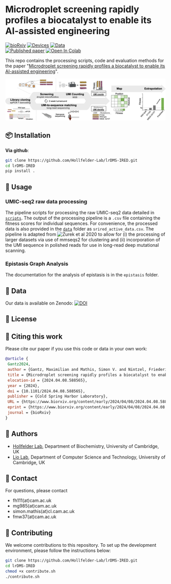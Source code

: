 # Microdroplet screening rapidly profiles a biocatalyst to enable its AI-assisted engineering

[![bioRxiv](https://img.shields.io/badge/bioRxiv-10.1101/2024.04.08.588565-b31b1b.svg)](https://www.biorxiv.org/content/10.1101/2024.04.08.588565)
[![Devices](https://img.shields.io/badge/%F0%9F%92%A7%20OpenWetWare-DropBase%20lrDMS%20chips-blue?style=flat&labelColor=gray&color=lightblue&link=https%3A%2F%2Fopenwetware.org%2Fwiki%2FDropBase%3ADevices)](https://openwetware.org/wiki/DropBase:Devices)
[![Data](https://zenodo.org/badge/doi/10.5281/zenodo.5123296.svg)](TODO)  
[![Published paper](https://img.shields.io/badge/%F0%9F%93%83_full_paper-pdf-green)](https://www.biorxiv.org/content/10.1101/2024.04.08.588565.full.pdf)
<a target="_blank" href="https://colab.research.google.com/drive/16rXKgbGXBBsHvS_2V84WbfKsJYf9lO4Q">
  <img src="https://colab.research.google.com/assets/colab-badge.svg" alt="Open In Colab"/>
</a>

This repo contains the processing scripts, code and evaluation methods for the paper "[Microdroplet screening rapidly profiles a biocatalyst to enable its AI-assisted engineering](https://www.biorxiv.org/content/10.1101/2024.04.08.588565.full.pdf)".

![workflow](figs/lrdms_workflow.png)

## 📦 Installation

**Via github**:

```bash
git clone https://github.com/Hollfelder-Lab/lrDMS-IRED.git
cd lrDMS-IRED
pip install .
```

## 🚀 Usage

### UMIC-seq2 raw data processing
The pipeline scripts for processing the raw UMIC-seq2 data detailed in [`scripts`](scripts). The output of the processing pipeline is a `.csv` file containing the fitness scores for individual sequences. For convenience, the processed data is also provided in the [`data`](data) folder as `srired_active_data.csv`. The pipeline is adapted from ![Zurek et al 2020](https://www.nature.com/articles/s41467-020-19687-9) to allow for (i) the processing of larger datasets via use of mmseqs2 for clustering and (ii) incorporation of the UMI sequence in polished reads for use in long-read deep mutational scanning. 

### Epistasis Graph Analysis

The documentation for the analysis of epistasis is in the `epistasis` folder.

## 🧪 Data

Our data is available on Zenodo: [![DOI](https://zenodo.org/badge/doi/TODO/zenodo.TODO.svg)](TODO)

## 📜 License

## 📃 Citing this work

Please cite our paper if you use this code or data in your own work:

```bibtex
@article {
 Gantz2024,
 author = {Gantz, Maximilian and Mathis, Simon V. and Nintzel, Friederike E. H. and Zurek, Paul J. and Knaus, Tanja and Patel, Elie and Boros, Daniel and Weberling, Friedrich-Maximilian and Kenneth, Matthew R. A. and   Klein, Oskar J. and Medcalf, Elliot J. and Moss, Jacob and Herger, Michael and Kaminski, Tomasz S. and Mutti, Francesco G. and Lio, Pietro and Hollfelder, Florian},
 title = {Microdroplet screening rapidly profiles a biocatalyst to enable its AI-assisted engineering},
 elocation-id = {2024.04.08.588565},
 year = {2024},
 doi = {10.1101/2024.04.08.588565},
 publisher = {Cold Spring Harbor Laboratory},
 URL = {https://www.biorxiv.org/content/early/2024/04/08/2024.04.08.588565},
 eprint = {https://www.biorxiv.org/content/early/2024/04/08/2024.04.08.588565.full.pdf},
 journal = {bioRxiv}
}
```

## 👥 Authors

- [Hollfelder Lab](https://hollfelder.bioc.cam.ac.uk/), Department of Biochemistry, University of Cambridge, UK
- [Lio Lab](https://www.cst.cam.ac.uk/people/pl219), Department of Computer Science and Technology, University of Cambridge, UK

## 📧 Contact

For questions, please contact

- fh111(at)cam.ac.uk  
- mg985(at)cam.ac.uk
- simon.mathis(at)cl.cam.ac.uk
- fmw37(at)cam.ac.uk

## 🤝 Contributing

We welcome contributions to this repository. To set up the development environment, please follow the instructions below:

```bash
git clone https://github.com/Hollfelder-Lab/lrDMS-IRED.git
cd lrDMS-IRED
chmod +x contribute.sh
./contribute.sh
```
